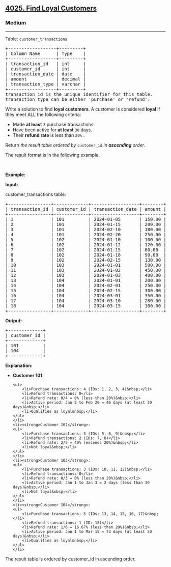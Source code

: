 <h2><a href="https://leetcode.com/problems/find-loyal-customers">4025. Find Loyal Customers</a></h2><h3>Medium</h3><hr><p>Table: <code>customer_transactions</code></p>

<pre>
+------------------+---------+
| Column Name      | Type    | 
+------------------+---------+
| transaction_id   | int     |
| customer_id      | int     |
| transaction_date | date    |
| amount           | decimal |
| transaction_type | varchar |
+------------------+---------+
transaction_id is the unique identifier for this table.
transaction_type can be either &#39;purchase&#39; or &#39;refund&#39;.
</pre>

<p>Write a solution to find <strong>loyal customers</strong>. A customer is considered <strong>loyal</strong> if they meet ALL the following criteria:</p>

<ul>
	<li>Made <strong>at least</strong>&nbsp;<code><font face="monospace">3</font></code>&nbsp;purchase transactions.</li>
	<li>Have been active for <strong>at least</strong> <code>30</code> days.</li>
	<li>Their <strong>refund rate</strong> is less than <code>20%</code> .</li>
</ul>

<p>Return <em>the result table&nbsp;ordered by</em> <code>customer_id</code> <em>in <strong>ascending</strong> order</em>.</p>

<p>The result format is in the following example.</p>

<p>&nbsp;</p>
<p><strong class="example">Example:</strong></p>

<div class="example-block">
<p><strong>Input:</strong></p>

<p>customer_transactions table:</p>

<pre class="example-io">
+----------------+-------------+------------------+--------+------------------+
| transaction_id | customer_id | transaction_date | amount | transaction_type |
+----------------+-------------+------------------+--------+------------------+
| 1              | 101         | 2024-01-05       | 150.00 | purchase         |
| 2              | 101         | 2024-01-15       | 200.00 | purchase         |
| 3              | 101         | 2024-02-10       | 180.00 | purchase         |
| 4              | 101         | 2024-02-20       | 250.00 | purchase         |
| 5              | 102         | 2024-01-10       | 100.00 | purchase         |
| 6              | 102         | 2024-01-12       | 120.00 | purchase         |
| 7              | 102         | 2024-01-15       | 80.00  | refund           |
| 8              | 102         | 2024-01-18       | 90.00  | refund           |
| 9              | 102         | 2024-02-15       | 130.00 | purchase         |
| 10             | 103         | 2024-01-01       | 500.00 | purchase         |
| 11             | 103         | 2024-01-02       | 450.00 | purchase         |
| 12             | 103         | 2024-01-03       | 400.00 | purchase         |
| 13             | 104         | 2024-01-01       | 200.00 | purchase         |
| 14             | 104         | 2024-02-01       | 250.00 | purchase         |
| 15             | 104         | 2024-02-15       | 300.00 | purchase         |
| 16             | 104         | 2024-03-01       | 350.00 | purchase         |
| 17             | 104         | 2024-03-10       | 280.00 | purchase         |
| 18             | 104         | 2024-03-15       | 100.00 | refund           |
+----------------+-------------+------------------+--------+------------------+
</pre>

<p><strong>Output:</strong></p>

<pre class="example-io">
+-------------+
| customer_id |
+-------------+
| 101         |
| 104         |
+-------------+
</pre>

<p><strong>Explanation:</strong></p>

<ul>
	<li><strong>Customer 101</strong>:

	<ul>
		<li>Purchase transactions: 4 (IDs: 1, 2, 3, 4)&nbsp;</li>
		<li>Refund transactions: 0</li>
		<li>Refund rate: 0/4 = 0% (less than 20%)&nbsp;</li>
		<li>Active period: Jan 5 to Feb 20 = 46 days (at least 30 days)&nbsp;</li>
		<li>Qualifies as loyal&nbsp;</li>
	</ul>
	</li>
	<li><strong>Customer 102</strong>:
	<ul>
		<li>Purchase transactions: 3 (IDs: 5, 6, 9)&nbsp;</li>
		<li>Refund transactions: 2 (IDs: 7, 8)</li>
		<li>Refund rate: 2/5 = 40% (exceeds 20%)&nbsp;</li>
		<li>Not loyal&nbsp;</li>
	</ul>
	</li>
	<li><strong>Customer 103</strong>:
	<ul>
		<li>Purchase transactions: 3 (IDs: 10, 11, 12)&nbsp;</li>
		<li>Refund transactions: 0</li>
		<li>Refund rate: 0/3 = 0% (less than 20%)&nbsp;</li>
		<li>Active period: Jan 1 to Jan 3 = 2 days (less than 30 days)&nbsp;</li>
		<li>Not loyal&nbsp;</li>
	</ul>
	</li>
	<li><strong>Customer 104</strong>:
	<ul>
		<li>Purchase transactions: 5 (IDs: 13, 14, 15, 16, 17)&nbsp;</li>
		<li>Refund transactions: 1 (ID: 18)</li>
		<li>Refund rate: 1/6 = 16.67% (less than 20%)&nbsp;</li>
		<li>Active period: Jan 1 to Mar 15 = 73 days (at least 30 days)&nbsp;</li>
		<li>Qualifies as loyal&nbsp;</li>
	</ul>
	</li>
</ul>

<p>The result table is ordered by customer_id in ascending order.</p>
</div>
